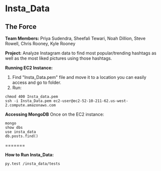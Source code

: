 # Insta_Data

## The Force

**Team Members:**
    Priya Sudendra,
    Sheefali Tewari,
    Noah Dillion,
    Steve Rowell, 
    Chris Rooney,
    Kyle Rooney

**Project:** Analyze Instagram data to find most popular/trending hashtags as well as the most liked pictures using those hashtags.

**Running EC2 Instance:**
1. Find "Insta_Data.pem" file and move it to a location you can easily access and go to folder.
2. Run: 
```
chmod 400 Insta_data.pem
ssh -i Insta_Data.pem ec2-user@ec2-52-10-211-62.us-west-2.compute.amazonaws.com
```

**Accessing MongoDB**
Once on the EC2 instance:
```
mongo
show dbs
use insta_data
db.posts.find()
```

=======

**How to Run Insta_Data:** 

    py.test /insta_data/tests
